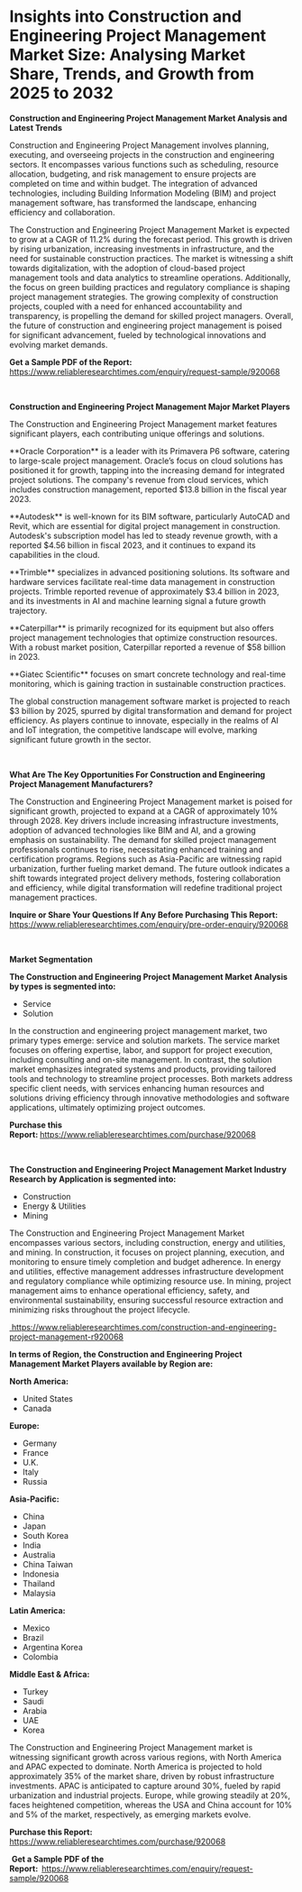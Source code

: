 <p><h1>Insights into Construction and Engineering Project Management Market Size: Analysing Market Share, Trends, and Growth from 2025 to 2032</h1></p><p><strong>Construction and Engineering Project Management Market Analysis and Latest Trends</strong></p>
<p><p>Construction and Engineering Project Management involves planning, executing, and overseeing projects in the construction and engineering sectors. It encompasses various functions such as scheduling, resource allocation, budgeting, and risk management to ensure projects are completed on time and within budget. The integration of advanced technologies, including Building Information Modeling (BIM) and project management software, has transformed the landscape, enhancing efficiency and collaboration.</p><p>The Construction and Engineering Project Management Market is expected to grow at a CAGR of 11.2% during the forecast period. This growth is driven by rising urbanization, increasing investments in infrastructure, and the need for sustainable construction practices. The market is witnessing a shift towards digitalization, with the adoption of cloud-based project management tools and data analytics to streamline operations. Additionally, the focus on green building practices and regulatory compliance is shaping project management strategies. The growing complexity of construction projects, coupled with a need for enhanced accountability and transparency, is propelling the demand for skilled project managers. Overall, the future of construction and engineering project management is poised for significant advancement, fueled by technological innovations and evolving market demands.</p></p>
<p><strong>Get a Sample PDF of the Report:&nbsp;</strong> <a href="https://www.reliableresearchtimes.com/enquiry/request-sample/920068?utm_campaign=2220&utm_medium=2&utm_source=Github&utm_content=ia&utm_term=18042025&utm_id=construction-and-engineering-project-management">https://www.reliableresearchtimes.com/enquiry/request-sample/920068</a></p>
<p>&nbsp;</p>
<p><strong>Construction and Engineering Project Management Major Market Players</strong></p>
<p><p>The Construction and Engineering Project Management market features significant players, each contributing unique offerings and solutions. </p><p>**Oracle Corporation** is a leader with its Primavera P6 software, catering to large-scale project management. Oracle’s focus on cloud solutions has positioned it for growth, tapping into the increasing demand for integrated project solutions. The company's revenue from cloud services, which includes construction management, reported $13.8 billion in the fiscal year 2023.</p><p>**Autodesk** is well-known for its BIM software, particularly AutoCAD and Revit, which are essential for digital project management in construction. Autodesk's subscription model has led to steady revenue growth, with a reported $4.56 billion in fiscal 2023, and it continues to expand its capabilities in the cloud.</p><p>**Trimble** specializes in advanced positioning solutions. Its software and hardware services facilitate real-time data management in construction projects. Trimble reported revenue of approximately $3.4 billion in 2023, and its investments in AI and machine learning signal a future growth trajectory.</p><p>**Caterpillar** is primarily recognized for its equipment but also offers project management technologies that optimize construction resources. With a robust market position, Caterpillar reported a revenue of $58 billion in 2023. </p><p>**Giatec Scientific** focuses on smart concrete technology and real-time monitoring, which is gaining traction in sustainable construction practices. </p><p>The global construction management software market is projected to reach $3 billion by 2025, spurred by digital transformation and demand for project efficiency. As players continue to innovate, especially in the realms of AI and IoT integration, the competitive landscape will evolve, marking significant future growth in the sector.</p></p>
<p>&nbsp;</p>
<p><strong>What Are The Key Opportunities For Construction and Engineering Project Management Manufacturers?</strong></p>
<p><p>The Construction and Engineering Project Management market is poised for significant growth, projected to expand at a CAGR of approximately 10% through 2028. Key drivers include increasing infrastructure investments, adoption of advanced technologies like BIM and AI, and a growing emphasis on sustainability. The demand for skilled project management professionals continues to rise, necessitating enhanced training and certification programs. Regions such as Asia-Pacific are witnessing rapid urbanization, further fueling market demand. The future outlook indicates a shift towards integrated project delivery methods, fostering collaboration and efficiency, while digital transformation will redefine traditional project management practices.</p></p>
<p><strong>Inquire or Share Your Questions If Any Before Purchasing This Report:</strong> <a href="https://www.reliableresearchtimes.com/enquiry/pre-order-enquiry/920068?utm_campaign=2220&utm_medium=2&utm_source=Github&utm_content=ia&utm_term=18042025&utm_id=construction-and-engineering-project-management">https://www.reliableresearchtimes.com/enquiry/pre-order-enquiry/920068</a></p>
<p>&nbsp;</p>
<p><strong>Market Segmentation</strong></p>
<p><strong>The Construction and Engineering Project Management Market Analysis by types is segmented into:</strong></p>
<p><ul><li>Service</li><li>Solution</li></ul></p>
<p><p>In the construction and engineering project management market, two primary types emerge: service and solution markets. The service market focuses on offering expertise, labor, and support for project execution, including consulting and on-site management. In contrast, the solution market emphasizes integrated systems and products, providing tailored tools and technology to streamline project processes. Both markets address specific client needs, with services enhancing human resources and solutions driving efficiency through innovative methodologies and software applications, ultimately optimizing project outcomes.</p></p>
<p><strong>Purchase this Report:&nbsp;</strong><a href="https://www.reliableresearchtimes.com/purchase/920068?utm_campaign=2220&utm_medium=2&utm_source=Github&utm_content=ia&utm_term=18042025&utm_id=construction-and-engineering-project-management">https://www.reliableresearchtimes.com/purchase/920068</a></p>
<p>&nbsp;</p>
<p><strong>The Construction and Engineering Project Management Market Industry Research by Application is segmented into:</strong></p>
<p><ul><li>Construction</li><li>Energy & Utilities</li><li>Mining</li></ul></p>
<p><p>The Construction and Engineering Project Management Market encompasses various sectors, including construction, energy and utilities, and mining. In construction, it focuses on project planning, execution, and monitoring to ensure timely completion and budget adherence. In energy and utilities, effective management addresses infrastructure development and regulatory compliance while optimizing resource use. In mining, project management aims to enhance operational efficiency, safety, and environmental sustainability, ensuring successful resource extraction and minimizing risks throughout the project lifecycle.</p></p>
<p><a href="https://www.reliableresearchtimes.com/construction-and-engineering-project-management-r920068?utm_campaign=2220&utm_medium=2&utm_source=Github&utm_content=ia&utm_term=18042025&utm_id=construction-and-engineering-project-management">&nbsp;https://www.reliableresearchtimes.com/construction-and-engineering-project-management-r920068</a></p>
<p><strong>In terms of Region, the Construction and Engineering Project Management Market Players available by Region are:</strong></p>
<p>
    <p> <strong> North America: </strong>
        <ul>
            <li>United States</li>
            <li>Canada</li>
        </ul>
        </p> 
    <p> <strong> Europe: </strong>
        <ul>
            <li>Germany</li>
            <li>France</li>
            <li>U.K.</li>
            <li>Italy</li>
            <li>Russia</li>
        </ul>
        </p> 
    <p> <strong> Asia-Pacific: </strong>
        <ul>
            <li>China</li>
            <li>Japan</li>
            <li>South Korea</li>
            <li>India</li>
            <li>Australia</li>
            <li>China Taiwan</li>
            <li>Indonesia</li>
            <li>Thailand</li>
            <li>Malaysia</li>
        </ul>
        </p> 
    <p> <strong> Latin America: </strong>
        <ul>
            <li>Mexico</li>
            <li>Brazil</li>
            <li>Argentina Korea</li>
            <li>Colombia</li>
        </ul>
        </p> 
    <p> <strong> Middle East & Africa: </strong>
        <ul>
            <li>Turkey</li>
            <li>Saudi</li>
            <li>Arabia</li>
            <li>UAE</li>
            <li>Korea</li>
        </ul>
    </p>
    </p>
<p><p>The Construction and Engineering Project Management market is witnessing significant growth across various regions, with North America and APAC expected to dominate. North America is projected to hold approximately 35% of the market share, driven by robust infrastructure investments. APAC is anticipated to capture around 30%, fueled by rapid urbanization and industrial projects. Europe, while growing steadily at 20%, faces heightened competition, whereas the USA and China account for 10% and 5% of the market, respectively, as emerging markets evolve.</p></p>
<p><strong>Purchase this Report: </strong><a href="https://www.reliableresearchtimes.com/purchase/920068?utm_campaign=2220&utm_medium=2&utm_source=Github&utm_content=ia&utm_term=18042025&utm_id=construction-and-engineering-project-management">https://www.reliableresearchtimes.com/purchase/920068</a></p>
<p>&nbsp;<strong>Get a Sample PDF of the Report:&nbsp;&nbsp;</strong><a href="https://www.reliableresearchtimes.com/enquiry/request-sample/920068?utm_campaign=2220&utm_medium=2&utm_source=Github&utm_content=ia&utm_term=18042025&utm_id=construction-and-engineering-project-management">https://www.reliableresearchtimes.com/enquiry/request-sample/920068</a></p>
<p><strong></strong></p>
<p><p></p><p></p><p></p></p>
